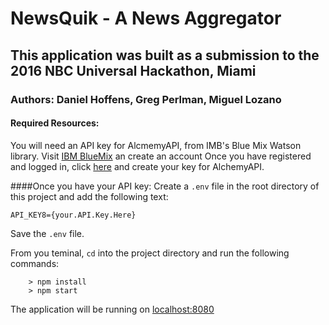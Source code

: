 # NewsQuik - A News Aggregator
## This application was built as a submission to the 2016 NBC Universal Hackathon, Miami	
### Authors: Daniel Hoffens, Greg Perlman, Miguel Lozano


#### Required Resources:
You will need an API key for AlcmemyAPI, from IMB's Blue Mix Watson library.
Visit [IBM BlueMix](https://www.ibm.com/cloud-computing/bluemix/) an create an account
Once you have registered and logged in, click [here](https://console.ng.bluemix.net/catalog/services/alchemyapi/?taxonomyNavigation=applications) and create your key for AlchemyAPI.


####Once you have your API key:
Create a `.env` file in the root directory of this project and add the following text:
```
API_KEY8={your.API.Key.Here}
```
Save the `.env` file.


From you teminal, `cd` into the project directory and run the following commands:

```
	> npm install
	> npm start
```

The application will be running on [localhost:8080](127.0.0.1:8080)
